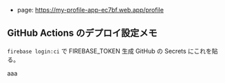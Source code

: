 -   page: https://my-profile-app-ec7bf.web.app/profile

## GitHub Actions のデプロイ設定メモ

`firebase login:ci` で FIREBASE_TOKEN 生成
GitHub の Secrets にこれを貼る。

aaa
